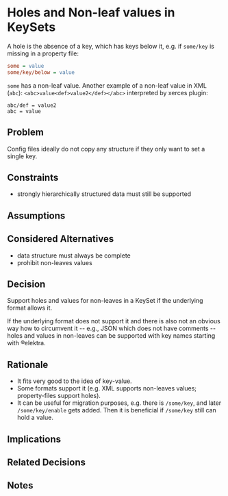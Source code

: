 # Holes and Non-leaf values in KeySets

A hole is the absence of a key, which has keys below it, e.g. if `some/key` is missing in a property file:

```ini
some = value
some/key/below = value
```

`some` has a non-leaf value. Another example of a non-leaf value in XML (`abc`):
`<abc>value<def>value2</def></abc>` interpreted by xerces plugin:

```
abc/def = value2
abc = value
```

## Problem

Config files ideally do not copy any structure if they only want to
set a single key.

## Constraints

- strongly hierarchically structured data must still be supported

## Assumptions

## Considered Alternatives

- data structure must always be complete
- prohibit non-leaves values

## Decision

Support holes and values for non-leaves in a KeySet if the underlying format allows it.

If the underlying format does not support it and there is also not an obvious
way how to circumvent it -- e.g., JSON which does not have comments -- holes and
values in non-leaves can be supported with key names starting with ®elektra.

## Rationale

- It fits very good to the idea of key-value.
- Some formats support it (e.g. XML supports non-leaves values; property-files support holes).
- It can be useful for migration purposes, e.g. there is `/some/key`, and later
  `/some/key/enable` gets added. Then it is beneficial if `/some/key` still can
  hold a value.

## Implications

## Related Decisions

## Notes
